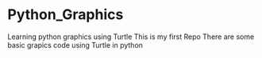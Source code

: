 # Python_Graphics
Learning python graphics using Turtle
This is my first Repo
There are some basic grapics code using Turtle in python
